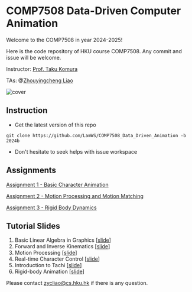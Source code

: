 # COMP7508 Data-Driven Computer Animation

Welcome to the COMP7508 in year 2024-2025!

Here is the code repository of HKU course COMP7508. Any commit and issue will be welcome.

Instructor: [Prof. Taku Komura](https://www.cs.hku.hk/index.php/people/academic-staff/taku)

TAs: @[Zhouyingcheng Liao](https://zycliao.com/)

![cover](https://github.com/LamWS/COMP7508_Data_Driven_Animation/assets/7709951/ec8518b9-ccf2-42cd-a18a-7d486be42081)

## Instruction

* Get the latest version of this repo

```shell
git clone https://github.com/LamWS/COMP7508_Data_Driven_Animation -b 2024b
```

* Don't hesitate to seek helps with issue workspace

## Assignments

[Assignment 1 - Basic Character Animation](./assignment_1)

[Assignment 2 - Motion Processing and Motion Matching](./assignment_2)

[Assignment 3 - Rigid Body Dynamics](./assignment_3)

## Tutorial Slides

1. Basic Linear Algebra in Graphics [[slide](./COMP7508_ANI_T1.pdf)]
2. Forward and Inverse Kinematics [[slide](./COMP7508_ANI_T2.pdf)]
3. Motion Processing [[slide](./COMP7508_ANI_T3.pdf)]
4. Real-time Character Control [[slide](./COMP7508_ANI_T4.pdf)]
5. Introduction to Tachi [[slide](./COMP7508_ANI_T5.pdf)]
6. Rigid-body Animation [[slide](./COMP7508_ANI_T6.pdf)]

Please contact zycliao@cs.hku.hk if there is any question.
